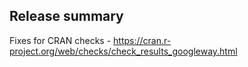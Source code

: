 
## Release summary

Fixes for CRAN checks - https://cran.r-project.org/web/checks/check_results_googleway.html

